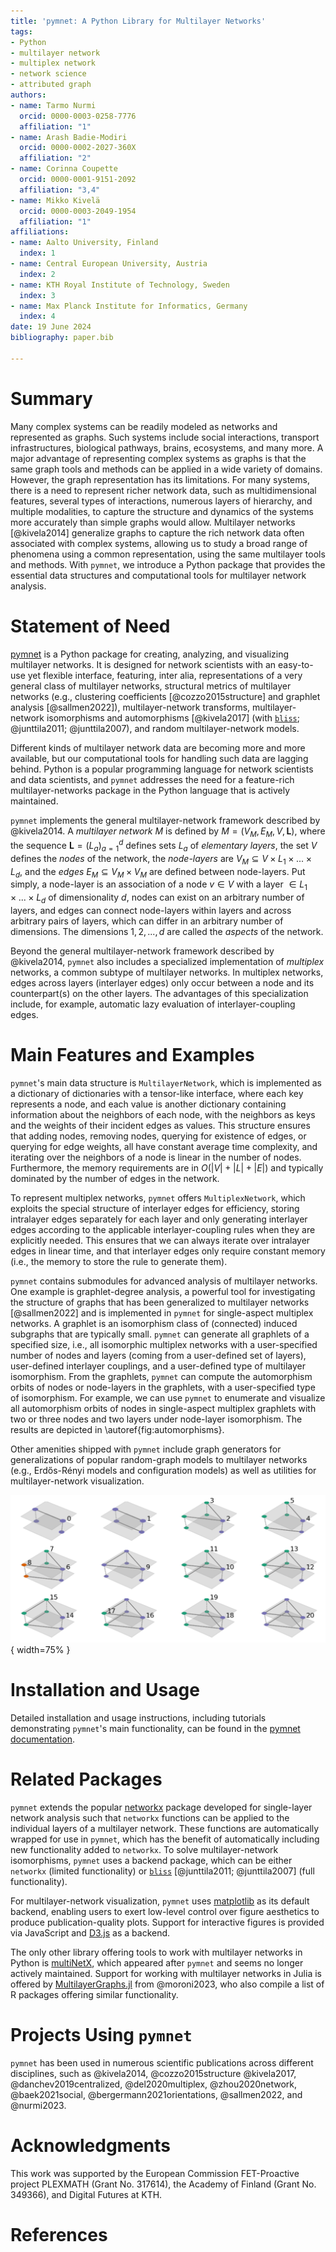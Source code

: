 ```yaml
---
title: 'pymnet: A Python Library for Multilayer Networks'
tags:
- Python
- multilayer network
- multiplex network
- network science
- attributed graph
authors:
- name: Tarmo Nurmi
  orcid: 0000-0003-0258-7776
  affiliation: "1"
- name: Arash Badie-Modiri
  orcid: 0000-0002-2027-360X
  affiliation: "2"
- name: Corinna Coupette
  orcid: 0000-0001-9151-2092
  affiliation: "3,4"
- name: Mikko Kivelä
  orcid: 0000-0003-2049-1954
  affiliation: "1" 
affiliations:
- name: Aalto University, Finland
  index: 1
- name: Central European University, Austria
  index: 2
- name: KTH Royal Institute of Technology, Sweden
  index: 3
- name: Max Planck Institute for Informatics, Germany
  index: 4
date: 19 June 2024
bibliography: paper.bib
 
---
```


# Summary

Many complex systems can be readily modeled as networks and represented as graphs. 
Such systems include social interactions, transport infrastructures, biological pathways, brains, ecosystems, and many more. 
A major advantage of representing complex systems as graphs is that the same graph tools and methods can be applied in a wide variety of domains. 
However, the graph representation has its limitations. 
For many systems, there is a need to represent richer network data, such as multidimensional features, several types of interactions, numerous layers of hierarchy, and multiple modalities, to capture the structure and dynamics of the systems more accurately than simple graphs would allow. 
Multilayer networks [@kivela2014] generalize graphs to capture the rich network data often associated with complex systems, allowing us to study a broad range of phenomena using a common representation, using the same multilayer tools and methods. 
With `pymnet`, we introduce a Python package that provides the essential data structures and computational tools for multilayer network analysis.

# Statement of Need

[pymnet](https://github.com/mnets/pymnet) is a Python package for creating, analyzing, and visualizing multilayer networks. 
It is designed for network scientists with an easy-to-use yet flexible interface, featuring, inter alia, representations of a very general class of multilayer networks, structural metrics of multilayer networks (e.g., clustering coefficients [@cozzo2015structure] and graphlet analysis [@sallmen2022]), multilayer-network transforms, multilayer-network isomorphisms and automorphisms [@kivela2017] (with [`bliss`](https://users.aalto.fi/~tjunttil/bliss/); @junttila2011; @junttila2007), and random multilayer-network models.

Different kinds of multilayer network data are becoming more and more available, but our computational tools for handling such data are lagging behind. 
Python is a popular programming language for network scientists and data scientists, and `pymnet` addresses the need for a feature-rich multilayer-networks package in the Python language that is actively maintained.

`pymnet` implements the general multilayer-network framework described by @kivela2014. 
A *multilayer network* $M$ is defined by $M = (V_M, E_M, V, \mathbf{L})$,
where the sequence $\mathbf{L} = (L_a)_{a=1}^{d}$ defines sets $L_a$ of *elementary layers*, the set $V$ defines the *nodes* of the network, the *node-layers* are $V_M \subseteq V \times L_1 \times ... \times L_d$, and the *edges* $E_M \subseteq V_M \times V_M$ are defined between node-layers. 
Put simply, a node-layer is an association of a node $v \in V$ with a layer $\in L_1 \times ... \times L_d$ of dimensionality $d$, nodes can exist on an arbitrary number of layers, and edges can connect node-layers within layers and across arbitrary pairs of layers, which can differ in an arbitrary number of dimensions. 
The dimensions $1,2,...,d$ are called the *aspects* of the network.

Beyond the general multilayer-network framework described by @kivela2014, `pymnet` also includes a specialized implementation of *multiplex* networks, a common subtype of multilayer networks. 
In multiplex networks, edges across layers (interlayer edges) only occur between a node and its counterpart(s) on the other layers. 
The advantages of this specialization include, for example, automatic lazy evaluation of interlayer-coupling edges.

# Main Features and Examples

`pymnet`'s main data structure is `MultilayerNetwork`, which is implemented as a dictionary of dictionaries with a tensor-like interface, where each key represents a node, and each value is another dictionary containing information about the neighbors of each node, with the neighbors as keys and the weights of their incident edges as values.
This structure ensures that adding nodes, removing nodes, querying for existence of edges, or querying for edge weights, all have constant average time complexity, and iterating over the neighbors of a node is linear in the number of nodes. Furthermore, the memory requirements are in $O(|V| + |L| + |E|)$ and typically dominated by the number of edges in the network.

To represent multiplex networks, `pymnet` offers `MultiplexNetwork`, which exploits the special structure of interlayer edges for efficiency, storing intralayer edges separately for each layer and only generating interlayer edges according to the applicable interlayer-coupling rules when they are explicitly needed.
This ensures that we can always iterate over intralayer edges in linear time, and that interlayer edges only require constant memory (i.e., the memory to store the rule to generate them).

`pymnet` contains submodules for advanced analysis of multilayer networks.
One example is graphlet-degree analysis, a powerful tool for investigating the structure of graphs that has been generalized to multilayer networks [@sallmen2022] and is implemented in `pymnet` for single-aspect multiplex networks. 
A graphlet is an isomorphism class of (connected) induced subgraphs that are typically small. 
`pymnet` can generate all graphlets of a specified size, i.e., all isomorphic multiplex networks with a user-specified number of nodes and layers (coming from a user-defined set of layers), user-defined interlayer couplings, and a user-defined type of multilayer isomorphism. 
From the graphlets, `pymnet` can compute the automorphism orbits of nodes or node-layers in the graphlets, with a user-specified type of isomorphism. 
For example, we can use `pymnet` to enumerate and visualize all automorphism orbits of nodes in single-aspect multiplex graphlets with two or three nodes and two layers under node-layer isomorphism. 
The results are depicted in \autoref{fig:automorphisms}. 

Other amenities shipped with `pymnet` include graph generators for generalizations of popular random-graph models to multilayer networks (e.g., Erdős-Rényi models and configuration models) as well as utilities for multilayer-network visualization. 

![Using `pymnet` to enumerate and visualize automorphism orbits of nodes in single-aspect multiplex graphlets under node-layer isomorphism. [Visualization script](https://github.com/bolozna/multiplex-graphlet-analysis/blob/master/visualization.py) adapted from @sallmen2022. \label{fig:automorphisms}](https://github.com/mnets/pymnet/blob/publication/paper/figs/l2_n3.png?raw=true "Automorphism orbits of nodes with node-layer isomorphism"){ width=75% }

# Installation and Usage

Detailed installation and usage instructions, including tutorials demonstrating `pymnet`'s main functionality, can be found in the [pymnet documentation](https://mnets.github.io/pymnet/).

# Related Packages

`pymnet` extends the popular [networkx](https://networkx.org/) package developed for single-layer network analysis such that `networkx` functions can be applied to the individual layers of a multilayer network. These functions are automatically wrapped for use in `pymnet`, which has the benefit of automatically including new functionality added to `networkx`. 
To solve multilayer-network isomorphisms, `pymnet` uses a backend package, which can be either `networkx` (limited functionality) or [`bliss`](https://users.aalto.fi/~tjunttil/bliss/) [@junttila2011; @junttila2007] (full functionality).

For multilayer-network visualization, `pymnet` uses [matplotlib](https://matplotlib.org/) as its default backend, enabling users to exert low-level control over figure aesthetics to produce publication-quality plots. 
Support for interactive figures is provided via JavaScript and [D3.js](https://d3js.org/) as a backend.

The only other library offering tools to work with multilayer networks in Python is [multiNetX](https://github.com/nkoub/multinetx), which appeared after `pymnet` and seems no longer actively maintained. 
 Support for working with multilayer networks in Julia is offered by [MultilayerGraphs.jl](https://github.com/JuliaGraphs/MultilayerGraphs.jl) from @moroni2023, who also compile a list of R packages offering similar functionality. 

# Projects Using `pymnet`

`pymnet` has been used in numerous scientific publications across different disciplines, such as @kivela2014, @cozzo2015structure @kivela2017, @danchev2019centralized, @del2020multiplex, @zhou2020network, @baek2021social, @bergermann2021orientations, @sallmen2022, and @nurmi2023.

# Acknowledgments

This work was supported by the European Commission FET-Proactive project PLEXMATH (Grant No. 317614), the Academy of Finland (Grant No. 349366), and Digital Futures at KTH.

# References

